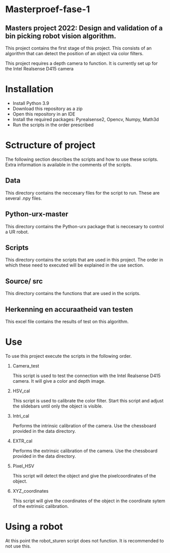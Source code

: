 # Masterproef-fase-1

## Masters project 2022: Design and validation of a bin picking robot vision algorithm.

This project contains the first stage of this project. This consists of an algorithm that can detect the position of an object via color filters. 

This project requires a depth camera to function. It is currently set up for the Intel Realsense D415 camera

# Installation
* Install Python 3.9
* Download this repository as a zip
* Open this repository in an IDE
* Install the required packages: Pyrealsense2, Opencv, Numpy, Math3d
* Run the scripts in the order prescribed

# Sctructure of project

The following section describes the scripts and how to use these scripts. Extra information is available in the comments of the scripts.

## Data

This directory contains the neccesary files for the script to run. These are several .npy files.

## Python-urx-master

This directory contains the Python-urx package that is neccesary to control a UR robot.

## Scripts

This directory contains the scripts that are used in this project. The order in which these need to executed will be explained in the use section.

## Source/ src

This directory contains the functions that are used in the scripts.

## Herkenning en accuraatheid van testen

This excel file contains the results of test on this algorithm.

# Use

To use this project execute the scripts in the following order.

1. Camera_test

    This script is used to test the connection with the Intel Realsense D415 camera. It will give a color and depth image.
  
2. HSV_cal

    This script is used to calibrate the color filter. Start this script and adjust the slidebars until only the object is visible.
  
3. Intri_cal

    Performs the intrinsic calibration of the camera. Use the chessboard provided in the data directory.
  
4. EXTR_cal

    Performs the extrinsic calibration of the camera. Use the chessboard provided in the data directory.

5. Pixel_HSV
  
    This script will detect the object and give the pixelcoordinates of the object.

6. XYZ_coordinates

    This script will give the coordinates of the object in the coordinate sytem of the extrinsic calibration.
  
# Using a robot

At this point the robot_sturen script does not function. It is recommended to not use this.







